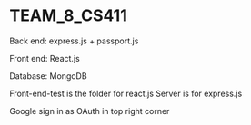 # TEAM_8_CS411
Back end: express.js + passport.js 

Front end: React.js

Database: MongoDB


Front-end-test is the folder for react.js
Server is for express.js

Google sign in as OAuth in top right corner
